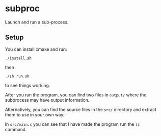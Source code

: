 # subproc
Launch and run a sub-process.

## Setup
You can install cmake and run:
```
./install.sh
```
then
```
./sh run.sh
```
to see things working. 

After you run the program, you can find two files in ```output/``` where the subprocess may have output information.

Alternatively, you can find the source files in the ```src/``` directory and extract them to use in your own way.

In ```src/main.c``` you can see that I have made the program run the `ls` command.
